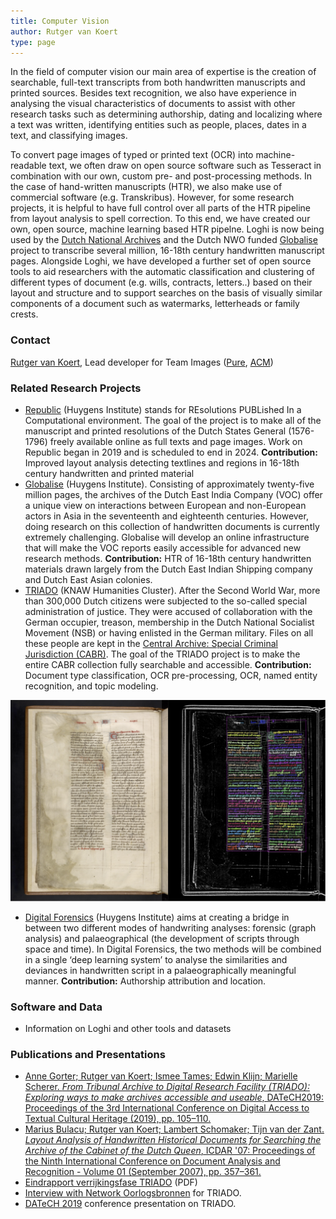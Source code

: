 ```yaml
---
title: Computer Vision
author: Rutger van Koert
type: page
---
```


In the field of computer vision our main area of expertise is the creation of searchable, full-text transcripts from both handwritten manuscripts and printed sources. Besides text recognition, we also have experience in analysing the visual characteristics of documents to assist with other research tasks such as determining authorship, dating and localizing where a text was written, identifying entities such as people, places, dates in a text, and classifying images. 

To convert page images of typed or printed text (OCR) into machine-readable text, we often draw on open source software such as Tesseract in combination with our own, custom pre- and post-processing methods. In the case of hand-written manuscripts (HTR), we also make use of commercial software (e.g. Transkribus). However, for some research projects, it is helpful to have full control over all parts of the HTR pipeline from layout analysis to spell correction. To this end, we have created our own, open source, machine learning based HTR pipelne. Loghi is now being used by the [Dutch National Archives](https://www.nationaalarchief.nl/en) and the Dutch NWO funded [Globalise](https://globalise.huygens.knaw.nl) project to transcribe several million, 16-18th century handwritten manuscript pages. Alongside Loghi, we have developed a further set of open source tools to aid researchers with the automatic classification and clustering of different types of document (e.g. wills, contracts, letters..) based on their layout and structure and to support searches on the basis of visually similar components of a document such as watermarks, letterheads or family crests.

### Contact

[Rutger van Koert](mailto:rutger.van.koert@di.huc.knaw.nl), Lead developer for Team Images ([Pure](https://pure.knaw.nl/portal/en/persons/rutger-koert-van), [ACM](https://dl.acm.org/profile/81339533737))

### Related Research Projects

- [Republic](https://en.huygens.knaw.nl/projecten/resoluties-staten-generaal-1576-1796-de-oerbronnen-van-de-parlementaire-democratie/?noredirect=en_GB) (Huygens Institute) stands for REsolutions PUBLished In a Computational environment. The goal of the project is to make all of the manuscript and printed resolutions of the Dutch States General (1576-1796) freely available online as full texts and page images. Work on Republic began in 2019 and is scheduled to end in 2024. **Contribution:** Improved layout analysis detecting textlines and regions in 16-18th century handwritten and printed material
- [Globalise](https://globalise.huygens.knaw.nl) (Huygens Institute). Consisting of approximately twenty-five million pages, the archives of the Dutch East India Company (VOC) offer a unique view on interactions between European and non-European actors in Asia in the seventeenth and eighteenth centuries. However, doing research on this collection of handwritten documents is currently extremely challenging. Globalise will develop an online infrastructure that will make the VOC reports easily accessible for advanced new research methods. **Contribution:** HTR of 16-18th century handwritten materials drawn largely from the Dutch East Indian Shipping company and Dutch East Asian colonies.
- [TRIADO](https://www.oorlogsbronnen.nl/nieuws/veelbelovende-resultaten-onderzoek-naar-digitaal-doorzoekbaar-maken-cabr) (KNAW Humanities Cluster). After the Second World War, more than 300,000 Dutch citizens were subjected to the so-called special administration of justice. They were accused of collaboration with the German occupier, treason, membership in the Dutch National Socialist Movement (NSB) or having enlisted in the German military. Files on all these people are kept in the [Central Archive: Special Criminal Jurisdiction (CABR)](https://www.nationaalarchief.nl/onderzoeken/zoekhulpen/tweede-wereldoorlog-centraal-archief-bijzondere-rechtspleging-cabr). The goal of the TRIADO project is to make the entire CABR collection fully searchable and accessible. **Contribution:** Document type classification, OCR pre-processing, OCR, named entity recognition, and topic modeling.

![Layout Analysis](assets/htr-layout-analysis2.png)


- [Digital Forensics](https://www.huygens.knaw.nl/projecten/digital-forensics-for-historical-documents/?noredirect=nl_NL) (Huygens Institute) aims at creating a bridge in between two different modes of handwriting analyses: forensic (graph analysis) and palaeographical (the development of scripts through space and time). In Digital Forensics, the two methods will be combined in a single ‘deep learning system’ to analyse the similarities and deviances in handwritten script in a palaeographically meaningful manner. **Contribution:** Authorship attribution and location.

### Software and Data

+ Information on Loghi and other tools and datasets

### Publications and Presentations


- [Anne Gorter; Rutger van Koert; Ismee Tames; Edwin Klijn; Marielle Scherer. _From Tribunal Archive to Digital Research Facility (TRIADO): Exploring ways to make archives accessible and useable_, DATeCH2019: Proceedings of the 3rd International Conference on Digital Access to Textual Cultural Heritage (2019), pp. 105–110.](https://doi.org/10.1145/3322905.3322906)
 - [Marius Bulacu; Rutger van Koert; Lambert Schomaker; Tijn van der Zant. _Layout Analysis of Handwritten Historical Documents for Searching the Archive of the Cabinet of the Dutch Queen_, ICDAR '07: Proceedings of the Ninth International Conference on Document Analysis and Recognition - Volume 01 (September 2007), pp. 357–361.](https://dl.acm.org/doi/10.5555/1304595.1304749)
- [Eindrapport verrijkingsfase TRIADO](https://www.oorlogsbronnen.nl/sites/default/files/20190517_eindrapportTRIADO%20verrijkingsfase_0.pdf) (PDF)
- [Interview with Network Oorlogsbronnen](https://www.youtube.com/watch?v=yUzs1QP5i08) for TRIADO.
- [DATeCH 2019](https://www.youtube.com/watch?v=Sa0KONYWwVc) conference presentation on TRIADO.
